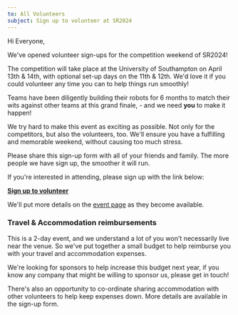 ```yaml
---
to: All Volunteers
subject: Sign up to volunteer at SR2024
---
```


Hi Everyone, 

We've opened volunteer sign-ups for the competition weekend of SR2024!

The competition will take place at the University of Southampton on April 13th & 14th, with optional set-up days on the 11th & 12th. We'd love it if you could volunteer any time you can to help things run smoothly!

Teams have been diligently building their robots for 6 months to match their wits against other teams at this grand finale, - and we need **you** to make it happen! 

We try hard to make this event as exciting as possible. Not only for the competitors, but also the volunteers, too. We'll ensure you have a fulfilling and memorable weekend, without causing too much stress. 

Please share this sign-up form with all of your friends and family. The more people we have sign up, the smoother it will run.

If you're interested in attending, please sign up with the link below:

[**Sign up to volunteer**](https://forms.gle/TZCwbZ2XF2AXaZfo8)

We'll put more details on the [event page](https://studentrobotics.org/events/sr2024/competition/) as they become available.

### Travel & Accommodation reimbursements

This is a 2-day event, and we understand a lot of you won't necessarily live near the venue. So we've put together a small budget to help reimburse you with your travel and accommodation expenses.

We're looking for sponsors to help increase this budget next year, if you know any company that might be willing to sponsor us, please get in touch!

There's also an opportunity to co-ordinate sharing accommodation with other volunteers to help keep expenses down. More details are available in the sign-up form.
